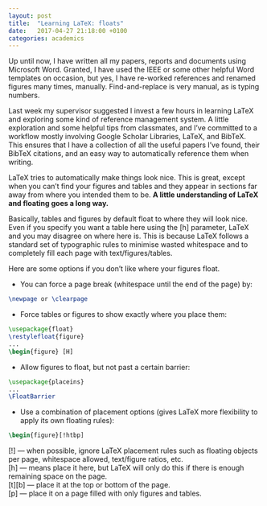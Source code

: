```yaml
---
layout: post
title:  "Learning LaTeX: floats"
date:   2017-04-27 21:18:00 +0100
categories: academics
---
```


Up until now, I have written all my papers, reports and documents using Microsoft Word. Granted, I have used the IEEE or some other helpful Word templates on occasion, but yes, I have re-worked references and renamed figures many times, manually. Find-and-replace is very manual, as is typing numbers.

Last week my supervisor suggested I invest a few hours in learning LaTeX and exploring some kind of reference management system. A little exploration and some helpful tips from classmates, and I’ve committed to a workflow mostly involving Google Scholar Libraries, LaTeX, and BibTeX. <!--excerpt--> This ensures that I have a collection of all the useful papers I’ve found, their BibTeX citations, and an easy way to automatically reference them when writing.

LaTeX tries to automatically make things look nice. This is great, except when you can’t find your figures and tables and they appear in sections far away from where you intended them to be. **A little understanding of LaTeX and floating goes a long way.**

Basically, tables and figures by default float to where they will look nice. Even if you specify you want a table here using the [h] parameter, LaTeX and you may disagree on where here is. This is because LaTeX follows a standard set of typographic rules to minimise wasted whitespace and to completely fill each page with text/figures/tables.

Here are some options if you don’t like where your figures float.

+ You can force a page break (whitespace until the end of the page) by:

```latex
\newpage or \clearpage
```

+ Force tables or figures to show exactly where you place them:

```latex
\usepackage{float}
\restylefloat{figure}
...
\begin{figure} [H]
```

+ Allow figures to float, but not past a certain barrier:


```latex
\usepackage{placeins}
...
\FloatBarrier
```

+ Use a combination of placement options (gives LaTeX more flexibility to apply its own floating rules):

```latex
\begin{figure}[!htbp]
```

[!] — when possible, ignore LaTeX placement rules such as floating objects per page, whitespace allowed, text/figure ratios, etc.  <br />
[h] — means place it here, but LaTeX will only do this if there is enough remaining space on the page.  <br />
[t][b] — place it at the top or bottom of the page.  <br />
[p] — place it on a page filled with only figures and tables.




